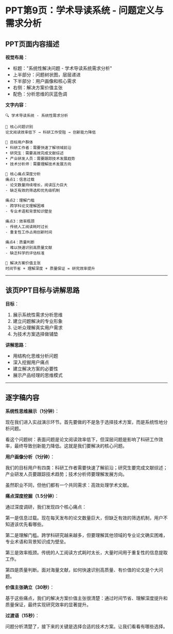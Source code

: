 # PPT第9页：学术导读系统 - 问题定义与需求分析

## PPT页面内容描述

**视觉布局**：
- 标题："系统性解决问题 - 学术导读系统需求分析"
- 上半部分：问题树状图，层层递进
- 下半部分：用户画像和核心需求
- 右侧：解决方案价值主张
- 配色：分析思维的灰蓝色调

**文字内容**：
```
🔍 学术导读系统 - 系统性需求分析

📖 核心问题识别
论文阅读效率低下 → 科研工作受阻 → 创新能力降低

🎯 目标用户群体
• 科研工作者：需要快速了解领域前沿
• 研究生：需要高效完成文献综述  
• 产业研发人员：需要跟踪技术发展趋势
• 技术分析师：需要理解技术发展方向

💭 核心痛点深度分析
痛点1：信息过载
- 论文数量持续增长，阅读压力巨大
- 缺乏有效的筛选和优先级机制

痛点2：理解门槛  
- 跨学科论文理解困难
- 专业术语和背景知识壁垒

痛点3：效率瓶颈
- 传统人工阅读耗时过长
- 重复性工作占用创新时间

痛点4：质量判断
- 难以快速识别高质量文献
- 缺乏科学的评估标准

🎯 解决方案价值主张
时间节省 + 理解深度 + 质量保证 = 研究效率提升
```

---

## 该页PPT目标与讲解思路

**目标**：
1. 展示系统性需求分析思维
2. 建立问题解决的专业形象
3. 让听众理解真实用户需求
4. 为技术方案选择做铺垫

**讲解思路**：
- 用结构化思维分析问题
- 深入挖掘用户痛点
- 建立解决方案的必要性
- 展示产品经理的思维模式

---

## 逐字稿内容

**系统性思维展示（1分钟）**：

现在我们进入实战演示环节。首先要做的不是急于选择技术方案，而是系统性地分析问题。

看这个问题树：表面问题是论文阅读效率低下，但深层问题是影响了科研工作效率，最终导致创新能力降低。这就是我们要解决的核心问题。

**用户画像分析（1分钟）**：

我们的目标用户有四类：科研工作者需要快速了解前沿；研究生要完成文献综述；产业研发人员要跟踪技术趋势；技术分析师要理解发展方向。

虽然职业不同，但他们都有一个共同需求：高效处理学术文献。

**痛点深度挖掘（1.5分钟）**：

通过深度调研，我们发现四个核心痛点：

第一是信息过载。现在每天发布的论文数量巨大，但缺乏有效的筛选机制，用户不知道该优先看哪些。

第二是理解门槛。跨学科研究越来越多，但要理解其他领域的专业论文确实困难，专业术语和背景知识成为壁垒。

第三是效率瓶颈。传统的人工阅读方式耗时太长，大量时间用于重复性的信息提取工作。

第四是质量判断。面对海量文献，如何快速识别高质量、有价值的论文是个大问题。

**价值主张确立（30秒）**：

基于这些痛点，我们的解决方案价值主张很清楚：通过时间节省、理解深度提升和质量保证，最终实现研究效率的显著提升。

**过渡语（15秒）**：

问题分析清楚了，接下来的关键是选择合适的技术方案。让我们看看有哪些选择。 